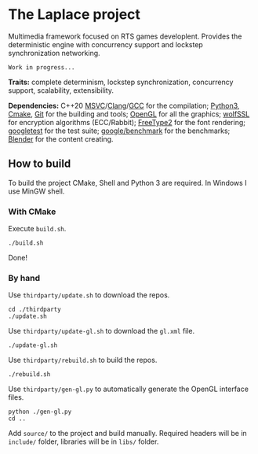 #   The Laplace project
Multimedia framework focused on RTS games developlent. Provides the deterministic engine with concurrency support and lockstep synchronization networking.

    Work in progress...

**Traits:** complete determinism, lockstep synchronization, concurrency support, scalability, extensibility.

**Dependencies:** C++20 [MSVC](https://visualstudio.microsoft.com/ru/vs/features/cplusplus/)/[Clang](https://clang.llvm.org/)/[GCC](https://gcc.gnu.org/) for the compilation; [Python3](https://www.python.org/), [Cmake](https://cmake.org/), [Git](https://git-scm.com/) for the building and tools; [OpenGL](https://www.khronos.org/registry/OpenGL/index_gl.php) for all the graphics; [wolfSSL](https://github.com/wolfSSL/wolfssl) for encryption algorithms (ECC/Rabbit); [FreeType2](https://gitlab.freedesktop.org/freetype/freetype) for the font rendering; [googletest](https://github.com/google/googletest) for the test suite; [google/benchmark](https://github.com/google/benchmark) for the benchmarks; [Blender](https://www.blender.org/) for the content creating.

##  How to build
To build the project CMake, Shell and Python 3 are required. In Windows I use MinGW shell.

### With CMake
Execute `build.sh`.

    ./build.sh

Done!

### By hand
Use `thirdparty/update.sh` to download the repos.

    cd ./thirdparty
    ./update.sh

Use `thirdparty/update-gl.sh` to download the `gl.xml` file.

    ./update-gl.sh

Use `thirdparty/rebuild.sh` to build the repos.

    ./rebuild.sh

Use `thirdparty/gen-gl.py` to automatically generate the OpenGL interface files.

    python ./gen-gl.py
    cd ..

Add `source/` to the project and build manually. Required headers will be in `include/` folder, libraries will be in `libs/` folder.
